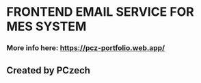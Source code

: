 # FRONTEND EMAIL SERVICE FOR MES SYSTEM #
### More info here: https://pcz-portfolio.web.app/ ###
## Created by PCzech ##


